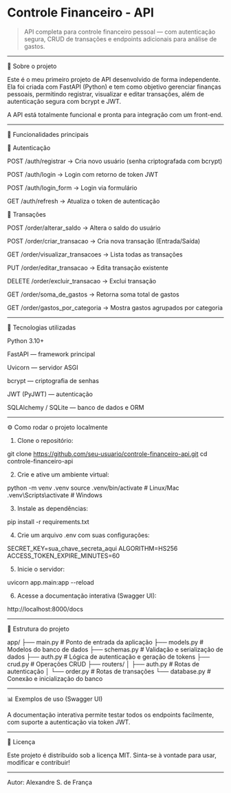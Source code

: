 # Controle Financeiro - API


> API completa para controle financeiro pessoal — com autenticação segura, CRUD de transações e endpoints adicionais para análise de gastos.

---

📖 Sobre o projeto

Este é o meu primeiro projeto de API desenvolvido de forma independente.
Ela foi criada com FastAPI (Python) e tem como objetivo gerenciar finanças pessoais, permitindo registrar, visualizar e editar transações, além de autenticação segura com bcrypt e JWT.

A API está totalmente funcional e pronta para integração com um front-end.

---

🚀 Funcionalidades principais

🔐 Autenticação

POST /auth/registrar → Cria novo usuário (senha criptografada com bcrypt)

POST /auth/login → Login com retorno de token JWT

POST /auth/login_form → Login via formulário

GET /auth/refresh → Atualiza o token de autenticação


💸 Transações

POST /order/alterar_saldo → Altera o saldo do usuário

POST /order/criar_transacao → Cria nova transação (Entrada/Saída)

GET /order/visualizar_transacoes → Lista todas as transações

PUT /order/editar_transacao → Edita transação existente

DELETE /order/excluir_transacao → Exclui transação

GET /order/soma_de_gastos → Retorna soma total de gastos

GET /order/gastos_por_categoria → Mostra gastos agrupados por categoria



---

🧠 Tecnologias utilizadas

Python 3.10+

FastAPI — framework principal

Uvicorn — servidor ASGI

bcrypt — criptografia de senhas

JWT (PyJWT) — autenticação

SQLAlchemy / SQLite — banco de dados e ORM



---

⚙️ Como rodar o projeto localmente

1. Clone o repositório:



git clone https://github.com/seu-usuario/controle-financeiro-api.git
cd controle-financeiro-api

2. Crie e ative um ambiente virtual:



python -m venv .venv
source .venv/bin/activate  # Linux/Mac
.venv\Scripts\activate     # Windows

3. Instale as dependências:



pip install -r requirements.txt

4. Crie um arquivo .env com suas configurações:



SECRET_KEY=sua_chave_secreta_aqui
ALGORITHM=HS256
ACCESS_TOKEN_EXPIRE_MINUTES=60

5. Inicie o servidor:



uvicorn app.main:app --reload

6. Acesse a documentação interativa (Swagger UI):



http://localhost:8000/docs


---

🧩 Estrutura do projeto

app/
├── main.py              # Ponto de entrada da aplicação
├── models.py            # Modelos do banco de dados
├── schemas.py           # Validação e serialização de dados
├── auth.py              # Lógica de autenticação e geração de tokens
├── crud.py              # Operações CRUD
├── routers/
│   ├── auth.py          # Rotas de autenticação
│   └── order.py         # Rotas de transações
└── database.py          # Conexão e inicialização do banco


---

📊 Exemplos de uso (Swagger UI)



A documentação interativa permite testar todos os endpoints facilmente, com suporte a autenticação via token JWT.

---

🧾 Licença

Este projeto é distribuído sob a licença MIT.
Sinta-se à vontade para usar, modificar e contribuir!


---

Autor: Alexandre S. de França


